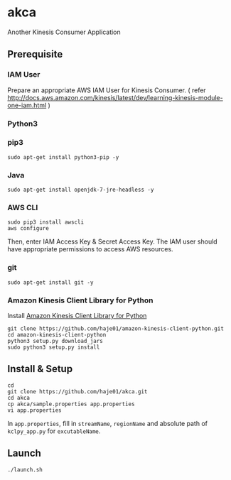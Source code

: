 # akca

Another Kinesis Consumer Application

## Prerequisite

### IAM User

Prepare an appropriate AWS IAM User for Kinesis Consumer. ( refer
http://docs.aws.amazon.com/kinesis/latest/dev/learning-kinesis-module-one-iam.html )

### Python3

### pip3 

    sudo apt-get install python3-pip -y

### Java

    sudo apt-get install openjdk-7-jre-headless -y

### AWS CLI

	sudo pip3 install awscli
	aws configure

Then, enter IAM Access Key & Secret Access Key. The IAM user should have appropriate permissions to access AWS resources. 

### git

    sudo apt-get install git -y

### Amazon Kinesis Client Library for Python

Install [Amazon Kinesis Client Library for Python](https://github.com/awslabs/amazon-kinesis-client-python)

    git clone https://github.com/haje01/amazon-kinesis-client-python.git
    cd amazon-kinesis-client-python
    python3 setup.py download_jars
    sudo python3 setup.py install

## Install & Setup

    cd
    git clone https://github.com/haje01/akca.git
    cd akca
    cp akca/sample.properties app.properties
    vi app.properties

In `app.properties`, fill in `streamName`, `regionName` and absolute path of `kclpy_app.py` for `excutableName`.


## Launch

    ./launch.sh
